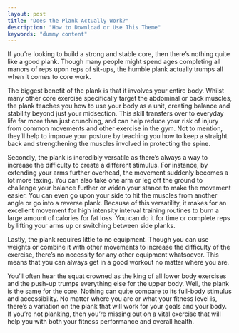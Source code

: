 ```yaml
---
layout: post
title: "Does the Plank Actually Work?"
description: "How to Download or Use This Theme"
keywords: "dummy content"
---
```

If you’re looking to build a strong and stable core, then there’s nothing quite like a good plank. Though many people might spend ages completing all manors of reps upon reps of sit-ups, the humble plank actually trumps all when it comes to core work.

The biggest benefit of the plank is that it involves your entire body. Whilst many other core exercise specifically target the abdominal or back muscles, the plank teaches you how to use your body as a unit, creating balance and stability beyond just your midsection. This skill transfers over to everyday life far more than just crunching, and can help reduce your risk of injury from common movements and other exercise in the gym. Not to mention, they’ll help to improve your posture by teaching you how to keep a straight back and strengthening the muscles involved in protecting the spine.

Secondly, the plank is incredibly versatile as there’s always a way to increase the difficulty to create a different stimulus. For instance, by extending your arms further overhead, the movement suddenly becomes a lot more taxing. You can also take one arm or leg off the ground to challenge your balance further or widen your stance to make the movement easier. You can even go upon your side to hit the muscles from another angle or go into a reverse plank. Because of this versatility, it makes for an excellent movement for high intensity interval training routines to burn a large amount of calories for fat loss. You can do it for time or complete reps by lifting your arms up or switching between side planks.

Lastly, the plank requires little to no equipment. Though you can use weights or combine it with other movements to increase the difficulty of the exercise, there’s no necessity for any other equipment whatsoever. This means that you can always get in a good workout no matter where you are.

You’ll often hear the squat crowned as the king of all lower body exercises and the push-up trumps everything else for the upper body. Well, the plank is the same for the core. Nothing can quite compare to its full-body stimulus and accessibility. No matter where you are or what your fitness level is, there’s a variation on the plank that will work for your goals and your body. If you’re not planking, then you’re missing out on a vital exercise that will help you with both your fitness performance and overall health.